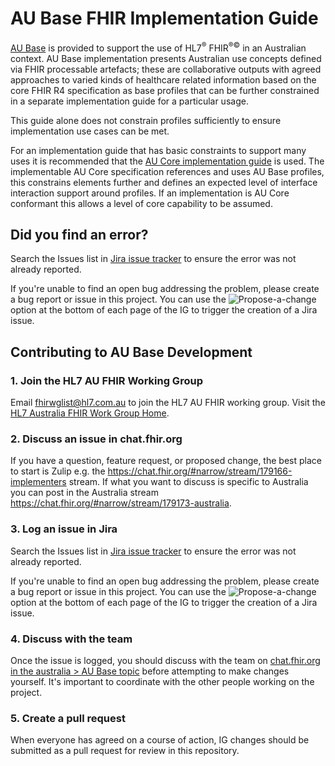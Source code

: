 # AU Base FHIR Implementation Guide

[AU Base](http://build.fhir.org/ig/hl7au/au-fhir-base/) is provided to support the use of HL7<sup>&reg;</sup> FHIR<sup>&reg;&copy;</sup> in an Australian context. AU Base implementation presents Australian use concepts defined via FHIR processable artefacts; these are collaborative outputs with agreed approaches to varied kinds of healthcare related information based on the core FHIR R4 specification as base profiles that can be further constrained in a separate implementation guide for a particular usage.

This guide alone does not constrain profiles sufficiently to ensure implementation use cases can be met.

For an implementation guide that has basic constraints to support many uses it is recommended that the [AU Core implementation guide](http://build.fhir.org/ig/hl7au/au-fhir-core/) is used. The implementable AU Core specification references and uses AU Base profiles, this constrains elements further and defines an expected level of interface interaction support around profiles. If an implementation is AU Core conformant this allows a level of core capability to be assumed.

## Did you find an error?
Search the Issues list in [Jira issue tracker](https://jira.hl7.org/issues/?filter=21326) to ensure the error was not already reported.

If you're unable to find an open bug addressing the problem, please create a bug report or issue in this project. You can use the ![Propose-a-change](https://github.com/hl7au/au-fhir-core/assets/116611317/642b45cb-c82e-4fb5-a24c-37b263289fac)
 option at the bottom of each page of the IG to trigger the creation of a Jira issue.

## Contributing to AU Base Development

### 1. Join the HL7 AU FHIR Working Group

Email fhirwglist@hl7.com.au to join the HL7 AU FHIR working group. Visit the [HL7 Australia FHIR Work Group Home](https://confluence.hl7.org/display/HAFWG/HL7+Australia+FHIR+Work+Group+Home).

### 2. Discuss an issue in chat.fhir.org

If you have a question, feature request, or proposed change, the best place to start is Zulip e.g. the https://chat.fhir.org/#narrow/stream/179166-implementers stream. If what you want to discuss is specific to Australia you can post in the Australia stream https://chat.fhir.org/#narrow/stream/179173-australia.

### 3. Log an issue in Jira

Search the Issues list in [Jira issue tracker](https://jira.hl7.org/issues/?filter=21326) to ensure the error was not already reported.

If you're unable to find an open bug addressing the problem, please create a bug report or issue in this project. You can use the ![Propose-a-change](https://github.com/hl7au/au-fhir-core/assets/116611317/642b45cb-c82e-4fb5-a24c-37b263289fac)
 option at the bottom of each page of the IG to trigger the creation of a Jira issue.

### 4. Discuss with the team

Once the issue is logged, you should discuss with the team on [chat.fhir.org in the australia > AU Base topic](https://chat.fhir.org/#narrow/stream/179173-australia/topic/AU.20Base) before attempting to make changes yourself. It's important to coordinate with the other people working on the project.

### 5. Create a pull request

When everyone has agreed on a course of action, IG changes should be submitted as a pull request for review in this repository.

